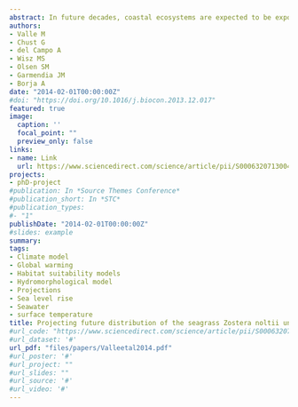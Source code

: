 ```yaml
---
abstract: In future decades, coastal ecosystems are expected to be exposed to increased risk of experiencing adverse consequences related to climate change, exacerbated by human induced pressures. The seagrass Zostera noltii forms meadows mainly within the intertidal zone, leading it to be particularly vulnerable to seawater temperature increase and sea level rise (SLR). Considering the presently declining situation and the predicted scenarios of increasing seawater temperature and SLR by the end of the 21st century, we assessed the response of Z. noltii to climate change (i) accounting for changes in seawater temperature at its entire biogeographical range level; and (ii) under SLR scenarios at estuary level (Oka estuary, Basque Country, south-eastern Bay of Biscay). Objectives were addressed coupling habitat suitability models with climate change simulations. By the end of the 21st century, seawater temperature increase will trigger a northward distributional shift of 888km in the suitable habitat of the species, and a retreat of southernmost populations. The loss of southernmost populations due to climate change may imply future conservation problems. In contrast, SLR and derived changes in current velocities are expected to induce the landward migration of the species in the Oka estuary, increasing the available suitable intertidal areas (14–18%) to limits imposed by anthropogenic barriers. This modelling approach could lead to an advanced understanding of the species’ response to climate change effects; moreover, the information generated might support conservation actions towards the sites where the habitat would remain suitable for the species under climate change.
authors:
- Valle M
- Chust G
- del Campo A
- Wisz MS
- Olsen SM
- Garmendia JM
- Borja A
date: "2014-02-01T00:00:00Z"
#doi: "https://doi.org/10.1016/j.biocon.2013.12.017"
featured: true
image:
  caption: ''
  focal_point: ""
  preview_only: false
links:
- name: Link
  url: https://www.sciencedirect.com/science/article/pii/S0006320713004382#f0015
projects:
- phD-project
#publication: In *Source Themes Conference*
#publication_short: In *STC*
#publication_types:
#- "1"
publishDate: "2014-02-01T00:00:00Z"
#slides: example
summary: 
tags:
- Climate model
- Global warming
- Habitat suitability models
- Hydromorphological model
- Projections
- Sea level rise
- Seawater
- surface temperature
title: Projecting future distribution of the seagrass Zostera noltii under global warming and sea level rise
#url_code: "https://www.sciencedirect.com/science/article/pii/S0006320713004382#f0015"
#url_dataset: '#'
url_pdf: "files/papers/Valleetal2014.pdf"
#url_poster: '#'
#url_project: ""
#url_slides: ""
#url_source: '#'
#url_video: '#'
---
```


